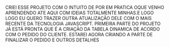  CRIEI ESSE PROJETO COM O INTUITO DE POR EM PRATICA OQUE VENHO APRENDENDO ATE AQUI COM IDEIAS TOTALMENTE MINHAS.E LOGO LOGO EU QUERO TRAZER OUTRA ATUALIZAÇÃO DELE COM O MAIS RECENTE DA TECNOLOGIA JAVASCRIPT.
 PRIMEIRA PARTE DO PROJETO JÁ ESTÁ PRONTA QUE É A CRIAÇÃO DA TABELA DINAMICA DE ACORDO COM O PEDIDO DO CLIENTE.
 ESTAREI AGORA CRIANDO A PARTE DE FINALIZAR O PEDIDO E OUTROS DETALHES
 
